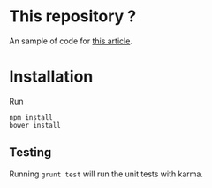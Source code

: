 # This repository ?

An sample of code for [this article](http://blog.christophe-boucaut.fr/?p=343).

# Installation

Run

    npm install
    bower install

## Testing

Running `grunt test` will run the unit tests with karma.
